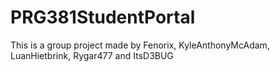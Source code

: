 # PRG381StudentPortal
This is a group project made by Fenorix, KyleAnthonyMcAdam, LuanHietbrink, Rygar477 and ItsD3BUG
